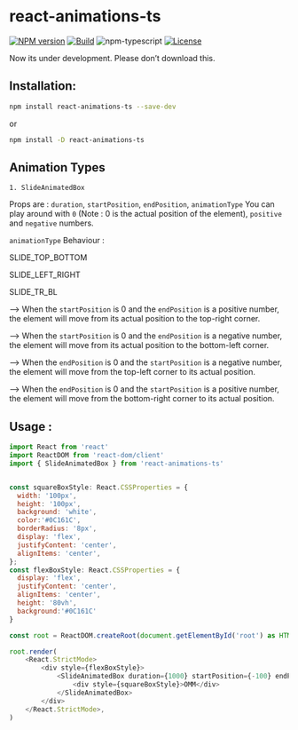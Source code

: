 # react-animations-ts

[![NPM version][npm-image]][npm-url]
[![Build][github-build]][github-build-url]
![npm-typescript]
[![License][github-license]][github-license-url]


Now its under development. Please don’t download this. 
<!-- [**Live Demo**](https://Deba0099.github.io/react-animations-ts/) -->

## Installation:

```bash
npm install react-animations-ts --save-dev
```

or

```bash
npm install -D react-animations-ts
```

## Animation Types

`1. SlideAnimatedBox` 

Props are : `duration`, `startPosition`, `endPosition`, `animationType` 
You can play around with `0` (Note : 0 is the actual position of the element), `positive` and `negative` numbers.

`animationType` Behaviour :

SLIDE_TOP_BOTTOM 

SLIDE_LEFT_RIGHT

SLIDE_TR_BL

--> When the `startPosition` is 0 and the `endPosition` is a positive number, the element will move from its actual position to the top-right corner.

--> When the `startPosition` is 0 and the `endPosition` is a negative number, the element will move from its actual position to the bottom-left corner.

--> When the `endPosition` is 0 and the `startPosition` is a negative number, the element will move from the top-left corner to its actual position.

--> When the `endPosition` is 0 and the `startPosition` is a positive number, the element will move from the bottom-right corner to its actual position.



## Usage :

```js
import React from 'react'
import ReactDOM from 'react-dom/client'
import { SlideAnimatedBox } from 'react-animations-ts'


const squareBoxStyle: React.CSSProperties = {
  width: '100px',
  height: '100px',
  background: 'white',
  color:'#0C161C',
  borderRadius: '8px',
  display: 'flex',
  justifyContent: 'center',
  alignItems: 'center',
};
const flexBoxStyle: React.CSSProperties = {
  display: 'flex',
  justifyContent: 'center',
  alignItems: 'center',
  height: '80vh',
  background:'#0C161C'
}

const root = ReactDOM.createRoot(document.getElementById('root') as HTMLElement)

root.render(
    <React.StrictMode>
        <div style={flexBoxStyle}>
            <SlideAnimatedBox duration={1000} startPosition={-100} endPosition={100}>
                <div style={squareBoxStyle}>OMM</div>
            </SlideAnimatedBox>
        </div>
    </React.StrictMode>,
)

```

[npm-url]: https://www.npmjs.com/package/react-animations-ts
[npm-image]: https://img.shields.io/npm/v/react-animations-ts
[github-license]: https://img.shields.io/github/license/Deba0099/react-animations-ts
[github-license-url]: https://github.com/Deba0099/react-animations-ts/blob/master/LICENSE
[github-build]: https://github.com/Deba0099/react-animations-ts/actions/workflows/publish.yml/badge.svg
[github-build-url]: https://github.com/Deba0099/react-animations-ts/actions/workflows/publish.yml
[npm-typescript]: https://img.shields.io/npm/types/react-animations-ts
